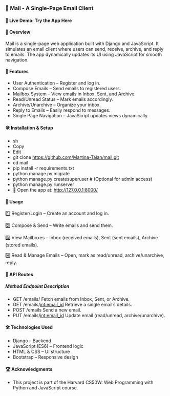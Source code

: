 ### 📧 Mail - A Single-Page Email Client
#### 🔗 Live Demo: Try the App Here

#### 📜 Overview
Mail is a single-page web application built with Django and JavaScript. It simulates an email client where users can send, receive, archive, and reply to emails. The app dynamically updates its UI using JavaScript for smooth navigation.

#### 🚀 Features
- User Authentication – Register and log in.
- Compose Emails – Send emails to registered users.
- Mailbox System – View emails in Inbox, Sent, and Archive.
- Read/Unread Status – Mark emails accordingly.
- Archive/Unarchive – Organize your inbox.
- Reply to Emails – Easily respond to messages.
- Single Page Navigation – JavaScript updates views dynamically.
#### 🛠️ Installation & Setup
- sh
- Copy
- Edit
- git clone https://github.com/Martina-Talan/mail.git
- cd mail
- pip install -r requirements.txt
- python manage.py migrate
- python manage.py createsuperuser  # (Optional for admin access)
- python manage.py runserver
- 🔗 Open the app at: http://127.0.0.1:8000/

#### 📌 Usage
 1️⃣ Register/Login – Create an account and log in.
 
 2️⃣ Compose & Send – Write emails and send them.
 
 3️⃣ View Mailboxes – Inbox (received emails), Sent (sent emails), Archive (stored emails).
 
 4️⃣ Read & Manage Emails – Open, mark as read/unread, archive/unarchive, reply.

#### 🔗 API Routes
##### Method	Endpoint	Description
- GET	/emails/<mailbox>	Fetch emails from Inbox, Sent, or Archive.
- GET	/emails/<int:email_id>	Retrieve a single email’s details.
- POST	/emails	Send a new email.
- PUT	/emails/<int:email_id>	Update email (read/unread, archive/unarchive).
#### 🛠️ Technologies Used
- Django – Backend
- JavaScript (ES6) – Frontend logic
- HTML & CSS – UI structure
- Bootstrap – Responsive design
#### 🏆 Acknowledgments
- This project is part of the Harvard CS50W: Web Programming with Python and JavaScript course.

